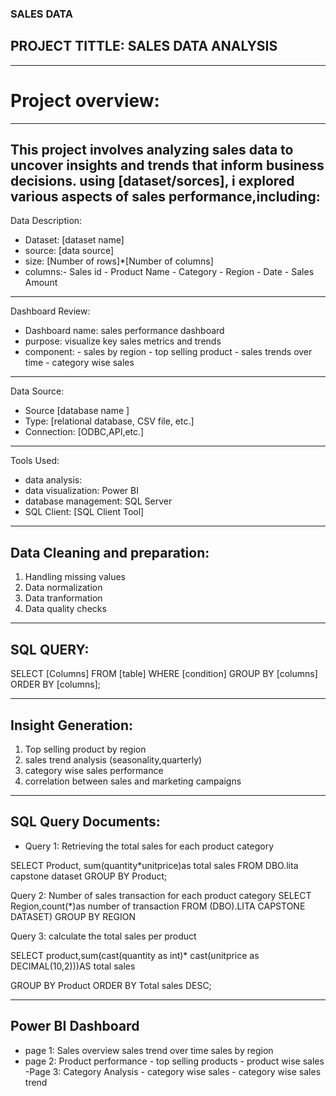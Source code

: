 ### SALES DATA
## PROJECT TITTLE: SALES DATA ANALYSIS
---
# Project overview:
---
This project involves analyzing sales data to uncover insights and trends that inform business decisions.
using [dataset/sorces], i explored various aspects of sales performance,including:
---
Data Description:
- Dataset: [dataset name]
- source: [data source]
- size: [Number of rows]*[Number of columns]
- columns:- Sales id
          - Product Name
          - Category
          - Region
          - Date
          - Sales Amount
---
Dashboard Review:
- Dashboard name: sales performance dashboard
- purpose: visualize key sales metrics and trends
- component:
            - sales by region
            - top selling product
            - sales trends over time
            - category wise sales

---
Data Source:
- Source [database name ]
- Type: [relational database, CSV file, etc.]
- Connection: [ODBC,API,etc.]

---
Tools Used:
- data analysis:
- data visualization: Power BI
- database management: SQL Server
- SQL Client: [SQL Client Tool]

---
Data Cleaning and preparation:
---
1. Handling missing values
2. Data normalization
3. Data tranformation
4. Data quality checks

---
SQL QUERY:
---
SELECT
     [Columns]
FROM
    [table]
WHERE
     [condition]
GROUP BY
        [columns]
ORDER BY
       [columns];

---
Insight Generation:
---
1. Top selling product by region
2. sales trend analysis (seasonality,quarterly)
3. category wise sales performance
4. correlation between sales and marketing campaigns

---
SQL Query Documents:
---
- Query 1: Retrieving the total sales for each product category 

SELECT
     Product,
     sum(quantity*unitprice)as total sales
FROM
    DBO.lita capstone dataset
GROUP BY
      Product;


Query 2: Number of sales transaction for each product category 
SELECT 
     Region,count(*)as number of transaction 
FROM
    (DBO).LITA CAPSTONE DATASET)
GROUP BY
       REGION

Query 3: calculate the total sales per product 

SELECT 
      product,sum(cast(quantity as int)* cast(unitprice as DECIMAL(10,2)))AS total sales 

GROUP BY
       Product 
ORDER BY
        Total sales DESC;

---
Power BI Dashboard 
---
- page 1: Sales overview 
          sales trend over time
          sales by region
- page 2: Product performance 
         - top selling products 
         - product wise sales 
-Page 3: Category Analysis 
        - category wise sales
        - category wise sales trend
            



  


